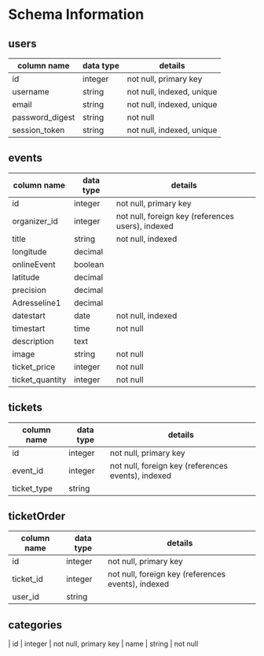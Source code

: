 # Schema Information

## users
column name     | data type | details
----------------|-----------|-----------------------
id              | integer   | not null, primary key
username        | string    | not null, indexed, unique
email           | string    | not null, indexed, unique
password_digest | string    | not null
session_token   | string    | not null, indexed, unique

## events
| column name       | data type  | details  
|-------------------|------------|------------------------
| id                | integer    | not null, primary key
| organizer_id      | integer    | not null, foreign key (references users), indexed
| title             | string     | not null, indexed
| longitude         | decimal    |
| onlineEvent       | boolean    |
| latitude          | decimal    |
| precision         | decimal    |
| Adresseline1      | decimal    |
| datestart         | date       | not null, indexed
| timestart         | time       | not null
| description       | text       |
| image             | string     | not null
| ticket_price      | integer    | not null
| ticket_quantity   | integer    | not null

## tickets
| column name     | data type  | details  
|-----------------|------------|------------------------
| id              | integer    | not null, primary key
| event_id        | integer    | not null, foreign key (references events), indexed
| ticket_type     | string     |


## ticketOrder
| column name     | data type  | details  
|-----------------|------------|------------------------
| id              | integer    | not null, primary key
| ticket_id       | integer    | not null, foreign key (references events), indexed
| user_id         | string     |

## categories  

| id                   | integer       | not null, primary key
| name                 | string        | not null
